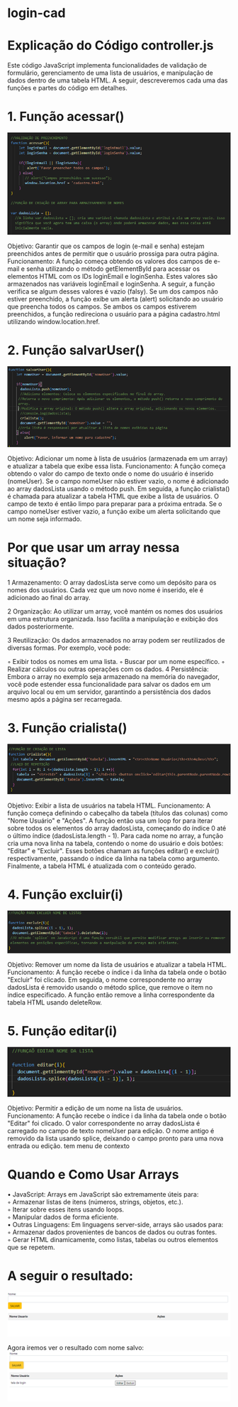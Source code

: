 # login-cad
 

# Explicação do Código controller.js
Este código JavaScript implementa funcionalidades de validação de formulário, gerenciamento de uma lista de usuários, e manipulação de dados dentro de uma tabela HTML. A seguir, descreveremos cada uma das funções e partes do código em detalhes.

# 1. Função acessar()  
![Função Acessar](img/funcao-acessar.png)

Objetivo: Garantir que os campos de login (e-mail e senha) estejam preenchidos antes de permitir que o usuário prossiga para outra página.
Funcionamento:
A função começa obtendo os valores dos campos de e-mail e senha utilizando o método getElementById para acessar os elementos HTML com os IDs loginEmail e loginSenha.
Estes valores são armazenados nas variáveis loginEmail e loginSenha.
A seguir, a função verifica se algum desses valores é vazio (falsy). Se um dos campos não estiver preenchido, a função exibe um alerta (alert) solicitando ao usuário que preencha todos os campos.
Se ambos os campos estiverem preenchidos, a função redireciona o usuário para a página cadastro.html utilizando window.location.href.

# 2. Função salvarUser()  
![Função Salvar](img/funcao_SalvarUsuario.png)

Objetivo: Adicionar um nome à lista de usuários (armazenada em um array) e atualizar a tabela que exibe essa lista.
Funcionamento:
A função começa obtendo o valor do campo de texto onde o nome do usuário é inserido (nomeUser).
Se o campo nomeUser não estiver vazio, o nome é adicionado ao array dadosLista usando o método push.
Em seguida, a função crialista() é chamada para atualizar a tabela HTML que exibe a lista de usuários.
O campo de texto é então limpo para preparar para a próxima entrada.
Se o campo nomeUser estiver vazio, a função exibe um alerta solicitando que um nome seja informado.  

# Por que usar um array nessa situação?
1 Armazenamento: O array dadosLista serve como um depósito para os nomes dos usuários. Cada vez que um novo nome é inserido, ele é adicionado ao final do array.    

2 Organização: Ao utilizar um array, você mantém os nomes dos usuários em uma estrutura organizada. Isso facilita a manipulação e exibição dos dados posteriormente.

3 Reutilização: Os dados armazenados no array podem ser reutilizados de diversas formas. Por exemplo, você pode:  

◦ Exibir todos os nomes em uma lista.
◦ Buscar por um nome específico.
◦ Realizar cálculos ou outras operações com os dados.
4 Persistência: Embora o array no exemplo seja armazenado na memória do navegador, você pode estender essa funcionalidade para salvar os dados em um arquivo local ou em um servidor, garantindo a persistência dos dados mesmo após a página ser recarregada.

# 3. Função crialista()  
![Função Cria Lista](img/funcao-Crialista.png)

Objetivo: Exibir a lista de usuários na tabela HTML.
Funcionamento:
A função começa definindo o cabeçalho da tabela (títulos das colunas) como "Nome Usuário" e "Ações".
A função então usa um loop for para iterar sobre todos os elementos do array dadosLista, começando do índice 0 até o último índice (dadosLista.length - 1).
Para cada nome no array, a função cria uma nova linha na tabela, contendo o nome do usuário e dois botões: "Editar" e "Excluir". Esses botões chamam as funções editar() e excluir() respectivamente, passando o índice da linha na tabela como argumento.
Finalmente, a tabela HTML é atualizada com o conteúdo gerado.

# 4. Função excluir(i)  
![Função excluir nome](img/funcao-ExcluirNome.png)

Objetivo: Remover um nome da lista de usuários e atualizar a tabela HTML.
Funcionamento:
A função recebe o índice i da linha da tabela onde o botão "Excluir" foi clicado.
Em seguida, o nome correspondente no array dadosLista é removido usando o método splice, que remove o item no índice especificado.
A função então remove a linha correspondente da tabela HTML usando deleteRow.

# 5. Função editar(i)  
![Função Edita Nome](img/funcao-EditarNome.png)

Objetivo: Permitir a edição de um nome na lista de usuários.
Funcionamento:
A função recebe o índice i da linha da tabela onde o botão "Editar" foi clicado.
O valor correspondente no array dadosLista é carregado no campo de texto nomeUser para edição.
O nome antigo é removido da lista usando splice, deixando o campo pronto para uma nova entrada ou edição.
tem menu de contexto

# Quando e Como Usar Arrays
• JavaScript: Arrays em JavaScript são extremamente úteis para:  
◦ Armazenar listas de itens (números, strings, objetos, etc.).  
◦ Iterar sobre esses itens usando loops.  
◦ Manipular dados de forma eficiente.  
• Outras Linguagens: Em linguagens server-side, arrays são usados para:  
◦ Armazenar dados provenientes de bancos de dados ou outras fontes.  
◦ Gerar HTML dinamicamente, como listas, tabelas ou outros elementos que se repetem.

# A seguir o resultado:  
![Resultado-Projeto](img/Resultado-Projeto.png)

Agora iremos ver o resultado com nome salvo:  
![Nome-salvo](img/Nome-Salvo.png)
